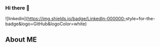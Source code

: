 ### Hi there 👋

![linkedin](https://img.shields.io/badge/LinkedIn-000000-<Background Color>style=for-the-badge&logo=GitHub&logoColor=white)

## About ME



<!--
**vcristian1/vcristian1** is a ✨ _special_ ✨ repository because its `README.md` (this file) appears on your GitHub profile.

Here are some ideas to get you started:



- 🔭 I’m currently working on ...
- 🌱 I’m currently learning ...
- 👯 I’m looking to collaborate on ...
- 🤔 I’m looking for help with ...
- 💬 Ask me about ...
- 📫 How to reach me: ...
- 😄 Pronouns: ...
- ⚡ Fun fact: ...
-->
